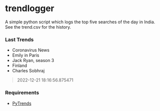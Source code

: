 # trendlogger
A simple python script which logs the top five searches of the day in India.<br>See the trend.csv for the history.<br>

<!-- Last Trends -->
### Last Trends
* Coronavirus News
* Emily in Paris
* Jack Ryan, season 3
* Finland
* Charles Sobhraj
> 2022-12-21 18:16:56.875471

<!-- Requirements -->
### Requirements
* [PyTrends](https://github.com/dreyco676/pytrends)
